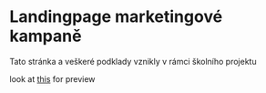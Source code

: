 # Landingpage marketingové kampaně

Tato stránka a veškeré podklady vznikly v rámci školního projektu

look at [this](https://pslib-cz.github.io/2022l4web-promotion-project-janserbus/) for preview

